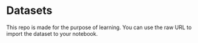 # Datasets

This repo is made for the purpose of learning. You can use the raw URL to import the dataset to your notebook.
